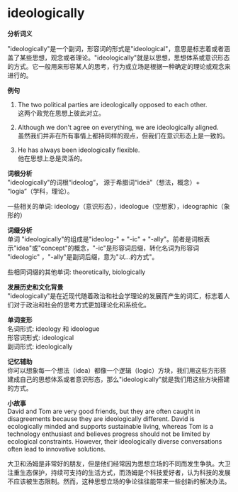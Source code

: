 # ideologically

**分析词义**

  

"ideologically"是一个副词，形容词的形式是"ideological"，意思是标志着或者涵盖了某些思想，观念或者理论。"ideologically"就是以思想，思想体系或意识形态的方式。它一般用来形容某人的思考，行为或立场是根据一种确定的理论或观念来进行的。

  

**例句**

  

1.  The two political parties are ideologically opposed to each other.  
    这两个政党在思想上彼此对立。
    
      
    
2.  Although we don't agree on everything, we are ideologically aligned.  
    虽然我们并非在所有事情上都持同样的观点，但我们在意识形态上是一致的。
    
      
    
3.  He has always been ideologically flexible.  
    他在思想上总是灵活的。
    
      
    

  

**词根分析**  
"ideologically"的词根“ideolog”， 源于希腊词“ideā”（想法，概念）+ “logia”（学科，理论）。

  

一些相关的单词: ideology（意识形态），ideologue（空想家），ideographic（象形的）

  

**词缀分析**  
单词 "ideologically"的组成是"ideolog-" + "-ic" + "-ally"。前者是词根表示"idea"或"concept"的概念，"-ic"是形容词后缀，转化名词为形容词 "ideologic" ，"-ally"是副词后缀，意为"以...的方式"。

  

些相同词缀的其他单词: theoretically, biologically

  

**发展历史和文化背景**  
"ideologically"是在近现代随着政治和社会学理论的发展而产生的词汇，标志着人们对于政治和社会的思考方式更加理论化和系统化。

  

**单词变形**  
名词形式: ideology 和 ideologue  
形容词形式: ideological  
副词形式: ideologically

  

**记忆辅助**  
你可以想象每一个想法（idea）都像一个逻辑（logic）方块，我们用这些方形搭建成自己的思想体系或者意识形态，那么"ideologically"就是我们用这些方块搭建的方式。

  

**小故事**  
David and Tom are very good friends, but they are often caught in disagreements because they are ideologically different. David is ecologically minded and supports sustainable living, whereas Tom is a technology enthusiast and believes progress should not be limited by ecological constraints. However, their ideologically diverse conversations often lead to innovative solutions.

  

大卫和汤姆是非常好的朋友，但是他们经常因为思想立场的不同而发生争执。大卫注重生态保护，持续可支持的生活方式，而汤姆是个科技爱好者，认为科技的发展不应该被生态限制。然而，这种思想立场的争论往往能带来一些创新的解决办法。
